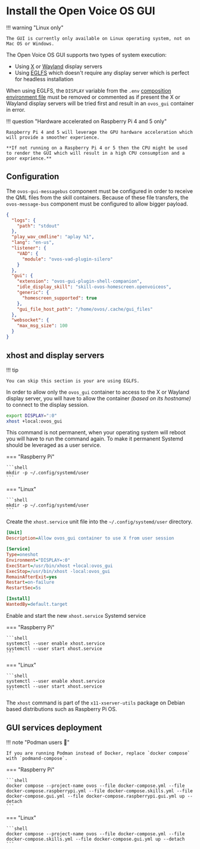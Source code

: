 # Install the Open Voice OS GUI

!!! warning "Linux only"

    The GUI is currently only available on Linux operating system, not on Mac OS or Windows.

The Open Voice OS GUI supports two types of system execution:

  - Using [X](https://en.wikipedia.org/wiki/X_Window_System) or [Wayland](https://en.wikipedia.org/wiki/Wayland_(protocol)) display servers
  - Using [EGLFS](https://doc.qt.io/qt-6/embedded-linux.html#eglfs) which doesn't require any display server which is perfect for headless installation

When using EGLFS, the `DISPLAY` variable from the `.env` [composition environment file](../composition.md#environment-files) must be removed or commented as if present the X or Wayland display servers will be tried first and result in an `ovos_gui` container in error.

!!! question "Hardware accelerated on Raspberry Pi 4 and 5 only"

    Raspberry Pi 4 and 5 will leverage the GPU hardware acceleration which will provide a smoother experience.

    **If not running on a Raspberry Pi 4 or 5 then the CPU might be used to render the GUI which will result in a high CPU consumption and a poor exprience.**

## Configuration

The `ovos-gui-messagebus` component must be configured in order to receive the QML files from the skill containers. Because of these file transfers, the `ovos-message-bus` component must be configured to allow bigger payload.

```json title="~/ovos/config/mycroft.conf"
{
  "logs": {
    "path": "stdout"
  },
  "play_wav_cmdline": "aplay %1",
  "lang": "en-us",
  "listener": {
    "VAD": {
      "module": "ovos-vad-plugin-silero"
    }
  },
  "gui": {
    "extension": "ovos-gui-plugin-shell-companion",
    "idle_display_skill": "skill-ovos-homescreen.openvoiceos",
    "generic": {
      "homescreen_supported": true
    },
    "gui_file_host_path": "/home/ovos/.cache/gui_files"
  },
  "websocket": {
    "max_msg_size": 100
  }
}
```

## xhost and display servers

!!! tip

    You can skip this section is your are using EGLFS.

In order to allow only the `ovos_gui` container to access to the X or Wayland display server, you will have to allow the container *(based on its hostname)* to connect to the display session.

```bash
export DISPLAY=":0"
xhost +local:ovos_gui
```

This command is not permanent, when your operating system will reboot you will have to run the command again. To make it permanent Systemd should be leveraged as a user service.

=== "Raspberry Pi"

    ```shell
    mkdir -p ~/.config/systemd/user
    ```

=== "Linux"

    ```shell
    mkdir -p ~/.config/systemd/user
    ```

Create the `xhost.service` unit file into the `~/.config/systemd/user` directory.

```ini title="~/.config/systemd/user/xhost.service"
[Unit]
Description=Allow ovos_gui container to use X from user session

[Service]
Type=oneshot
Environment="DISPLAY=:0"
ExecStart=/usr/bin/xhost +local:ovos_gui
ExecStop=/usr/bin/xhost -local:ovos_gui
RemainAfterExit=yes
Restart=on-failure
RestartSec=5s

[Install]
WantedBy=default.target
```

Enable and start the new `xhost.service` Systemd service

=== "Raspberry Pi"

    ```shell
    systemctl --user enable xhost.service
    systemctl --user start xhost.service
    ```

=== "Linux"

    ```shell
    systemctl --user enable xhost.service
    systemctl --user start xhost.service
    ```

The `xhost` command is part of the `x11-xserver-utils` package on Debian based distributions such as Raspberry Pi OS.

## GUI services deployment

!!! note "Podman users :muscle:"

    If you are running Podman instead of Docker, replace `docker compose` with `podmand-compose`.

=== "Raspberry Pi"

    ```shell
    docker compose --project-name ovos --file docker-compose.yml --file docker-compose.raspberrypi.yml --file docker-compose.skills.yml --file docker-compose.gui.yml --file docker-compose.raspberrypi.gui.yml up --detach
    ```

=== "Linux"

    ```shell
    docker compose --project-name ovos --file docker-compose.yml --file docker-compose.skills.yml --file docker-compose.gui.yml up --detach
    ```
